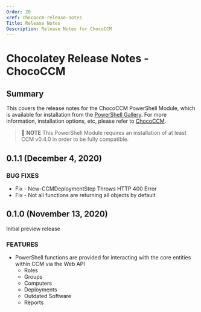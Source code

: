 ```yaml
---
Order: 20
xref: chococcm-release-notes
Title: Release Notes
Description: Release Notes for ChocoCCM
---
```


# Chocolatey Release Notes - ChocoCCM

## Summary

This covers the release notes for the ChocoCCM PowerShell Module, which is available for installation from the [PowerShell Gallery](https://www.powershellgallery.com/packages/ChocoCCM). For more information, installation options, etc, please refer to [ChocoCCM](xref:chococcm).

> :memo: **NOTE** This PowerShell Module requires an installation of at least CCM v0.4.0 in order to be fully compatible.

## 0.1.1 (December 4, 2020)

### BUG FIXES

* Fix - New-CCMDeploymentStep Throws HTTP 400 Error
* Fix - Not all functions are returning all objects by default

## 0.1.0 (November 13, 2020)

Initial preview release

### FEATURES
* PowerShell functions are provided for interacting with the core entities within CCM via the Web API
  * Roles
  * Groups
  * Computers
  * Deployments
  * Outdated Software
  * Reports